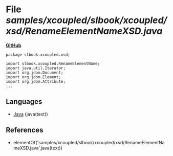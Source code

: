 # File _samples/xcoupled/slbook/xcoupled/xsd/RenameElementNameXSD.java_
**[GitHub](https://github.com/softlang/yas/blob/master/samples/xcoupled/slbook/xcoupled/xsd/RenameElementNameXSD.java)**
```
package slbook.xcoupled.xsd;

import slbook.xcoupled.RenameElementName;
import java.util.Iterator;
import org.jdom.Document;
import org.jdom.Element;
import org.jdom.Attribute;
...
```

## Languages
* [Java](../languages/Java.md) (java(text))

## References
* elementOf('samples/xcoupled/slbook/xcoupled/xsd/RenameElementNameXSD.java',java(text))
